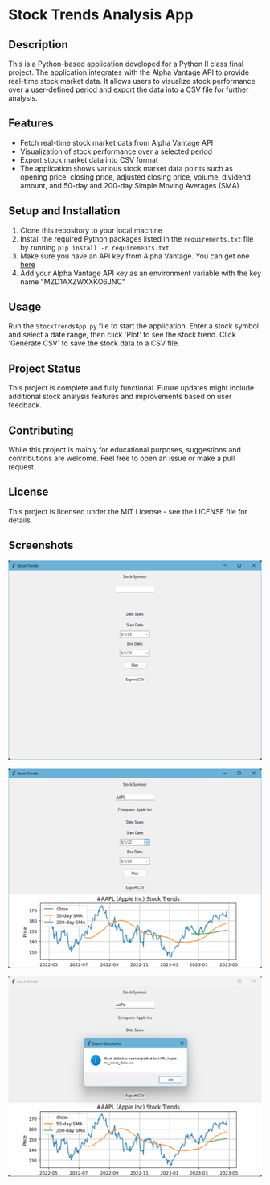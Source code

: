 # Stock Trends Analysis App

## Description
This is a Python-based application developed for a Python II class final project. The application integrates with the Alpha Vantage API to provide real-time stock market data. It allows users to visualize stock performance over a user-defined period and export the data into a CSV file for further analysis.

## Features
- Fetch real-time stock market data from Alpha Vantage API
- Visualization of stock performance over a selected period
- Export stock market data into CSV format
- The application shows various stock market data points such as opening price, closing price, adjusted closing price, volume, dividend amount, and 50-day and 200-day Simple Moving Averages (SMA)

## Setup and Installation
1. Clone this repository to your local machine
2. Install the required Python packages listed in the `requirements.txt` file by running `pip install -r requirements.txt`
3. Make sure you have an API key from Alpha Vantage. You can get one [here](https://www.alphavantage.co/support/#api-key)
4. Add your Alpha Vantage API key as an environment variable with the key name "MZD1AXZWXXKO6JNC"

## Usage
Run the `StockTrendsApp.py` file to start the application. Enter a stock symbol and select a date range, then click 'Plot' to see the stock trend. Click 'Generate CSV' to save the stock data to a CSV file.

## Project Status
This project is complete and fully functional. Future updates might include additional stock analysis features and improvements based on user feedback.

## Contributing
While this project is mainly for educational purposes, suggestions and contributions are welcome. Feel free to open an issue or make a pull request.

## License
This project is licensed under the MIT License - see the LICENSE file for details.

## Screenshots

![Screenshot 1](screenshots/screenshot1.png)

![Screenshot 2](screenshots/screenshot2.png)

![Screenshot 3](screenshots/screenshot3.png)
